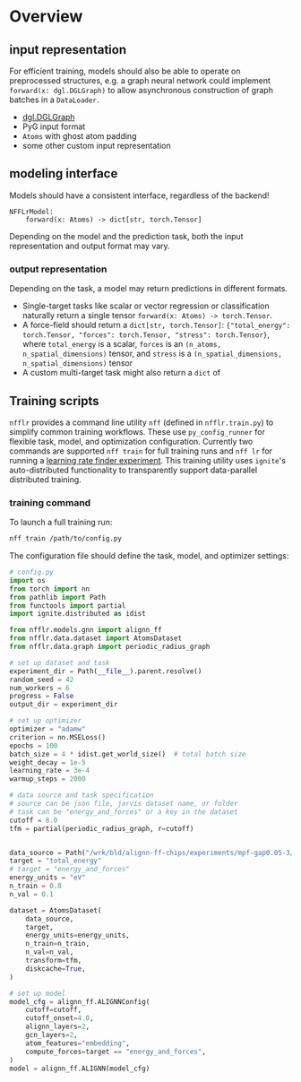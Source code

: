 # Overview

## input representation
For efficient training, models should also be able to operate on preprocessed structures,
e.g. a graph neural network could implement `forward(x: dgl.DGLGraph)` to allow asynchronous
construction of graph batches in a `DataLoader`.

- [dgl.DGLGraph](#dgl.DGLGraph)
- PyG input format
- `Atoms` with ghost atom padding
- some other custom input representation


## modeling interface

Models should have a consistent interface, regardless of the backend!

```
NFFLrModel:
    forward(x: Atoms) -> dict[str, torch.Tensor]
```

Depending on the model and the prediction task, both the input representation and output format may vary.



### output representation
Depending on the task, a model may return predictions in different formats.

- Single-target tasks like scalar or vector regression or classification naturally return a single tensor `forward(x: Atoms) -> torch.Tensor`.
- A force-field should return a `dict[str, torch.Tensor]`: `{"total_energy": torch.Tensor, "forces": torch.Tensor, "stress": torch.Tensor}`, where `total_energy` is a scalar, `forces` is an `(n_atoms, n_spatial_dimensions)` tensor, and `stress` is a `(n_spatial_dimensions, n_spatial_dimensions)` tensor
- A custom multi-target task might also return a `dict` of


## Training scripts

`nfflr` provides a command line utility `nff` (defined in `nfflr.train.py`) to simplify common training workflows.
These use `py_config_runner` for flexible task, model, and optimization configuration.
Currently two commands are supported `nff train` for full training runs and `nff lr` for running a [learning rate finder experiment](https://pytorch.org/ignite/master/generated/ignite.handlers.lr_finder.FastaiLRFinder.html).
This training utility uses `ignite`'s auto-distributed functionality to transparently support data-parallel distributed training.

### training command

To launch a full training run:
```bash
nff train /path/to/config.py
```

The configuration file should define the task, model, and optimizer settings:

```python
# config.py
import os
from torch import nn
from pathlib import Path
from functools import partial
import ignite.distributed as idist

from nfflr.models.gnn import alignn_ff
from nfflr.data.dataset import AtomsDataset
from nfflr.data.graph import periodic_radius_graph

# set up dataset and task
experiment_dir = Path(__file__).parent.resolve()
random_seed = 42
num_workers = 6
progress = False
output_dir = experiment_dir

# set up optimizer
optimizer = "adamw"
criterion = nn.MSELoss()
epochs = 100
batch_size = 4 * idist.get_world_size()  # total batch size
weight_decay = 1e-5
learning_rate = 3e-4
warmup_steps = 2000

# data source and task specification
# source can be json file, jarvis dataset name, or folder
# task can be "energy_and_forces" or a key in the dataset
cutoff = 8.0
tfm = partial(periodic_radius_graph, r=cutoff)


data_source = Path("/wrk/bld/alignn-ff-chips/experiments/mpf-gap0.05-3/mpf-gap0.05-3-subset.jsonl")
target = "total_energy"
# target = "energy_and_forces"
energy_units = "eV"
n_train = 0.8
n_val = 0.1

dataset = AtomsDataset(
    data_source,
    target,
    energy_units=energy_units,
    n_train=n_train,
    n_val=n_val,
    transform=tfm,
    diskcache=True,
)

# set up model
model_cfg = alignn_ff.ALIGNNConfig(
    cutoff=cutoff,
    cutoff_onset=4.0,
    alignn_layers=2,
    gcn_layers=2,
    atom_features="embedding",
    compute_forces=target == "energy_and_forces",
)
model = alignn_ff.ALIGNN(model_cfg)
```
